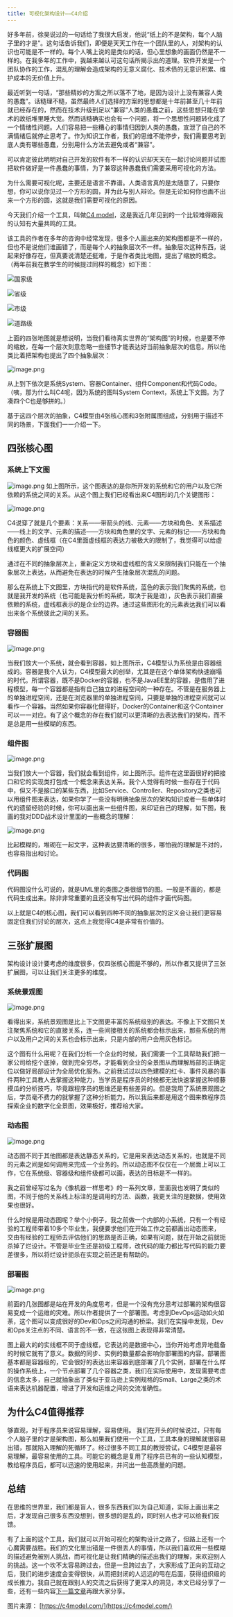 ```yaml
---
title: 可视化架构设计——C4介绍
---
```


好多年前，徐昊说过的一句话给了我很大启发，他说“纸上的不是架构，每个人脑子里的才是”。这句话告诉我们，即便是天天工作在一个团队里的人，对架构的认识也可能是不一样的。每个人嘴上说的是类似的话，但心里想象的画面仍然是不一样的。在我多年的工作中，我越来越认可这句话所揭示出的道理。软件开发是一个团队协作的工作，混乱的理解会造成架构的无意义腐化、技术债的无意识积累、维护成本的无价值上升。

最近听到一句话，“那些精妙的方案之所以落不了地，是因为设计上没有兼容人类的愚蠢”。话糙理不糙，虽然最终人们选择的方案的思想都是十年前甚至几十年前就已经存在的，然而在技术升级到足以“兼容”人类的愚蠢之前，这些思想只能在学术的故纸堆里睡大觉。然而话糙确实也会有一个问题，将一个思想性问题转化成了一个情绪性问题。人们容易把一些糟心的事情归因到人类的愚蠢，宣泄了自己的不满情绪后就停止思考了。作为知识工作者，我们的思维不能停步，我们需要思考到底人类有哪些愚蠢，分别用什么方法去避免或者“兼容”。

可以肯定彼此明明对自己开发的软件有不一样的认识却天天在一起讨论问题并试图把软件做好是一件愚蠢的事情，为了兼容这种愚蠢我们需要采用可视化的方法。

为什么需要可视化呢，主要还是语言不靠谱。人类语言真的是太随意了，只要你想，你可以说你见过一个方形的圆，并为此与别人辩论。但是无论如何你也画不出来一个方形的圆，这就是我们需要可视化的原因。

今天我们介绍一个工具，叫做[C4 model](https://c4model.com/)，这是我近几年见到的一个比较难得跟我的认知有大量共鸣的工具。

该工具的作者在多年的咨询中经常发现，很多个人画出来的架构图都是不一样的，但也不是说他们谁画错了，而是每个人的抽象层次不一样。抽象层次这种东西，说起来好像存在，但真要说清楚还挺难，于是作者类比地图，提出了缩放的概念。（两年前我在教学生的时候提过同样的概念）如下图：

![国家级](https://personal-blog.obs.cn-north-4.myhuaweicloud.com/visualize-arch-design-introduce-c4/pic-01.png)

![省级](https://personal-blog.obs.cn-north-4.myhuaweicloud.com/visualize-arch-design-introduce-c4/pic-02.png)

![市级](https://personal-blog.obs.cn-north-4.myhuaweicloud.com/visualize-arch-design-introduce-c4/pic-03.png)

![道路级](https://personal-blog.obs.cn-north-4.myhuaweicloud.com/visualize-arch-design-introduce-c4/pic-04.png)

上面的四张地图就是想说明，当我们看待真实世界的“架构图”的时候，也是要不停的缩放，在每一个层次刻意忽略一些细节才能表达好当前抽象层次的信息。所以他类比着把架构也提出了四个抽象层次：


![image.png](https://personal-blog.obs.cn-north-4.myhuaweicloud.com/visualize-arch-design-introduce-c4/pic-05.png)

从上到下依次是系统System、容器Container、组件Component和代码Code。（咦，那为什么叫C4呢，因为系统的图叫System Context，系统上下文图。为了凑四个C也是够拼的。）

基于这四个层次的抽象，C4模型由4张核心图和3张附属图组成，分别用于描述不同的场景，下面我们一一介绍一下。

## 四张核心图

### 系统上下文图

![image.png](https://personal-blog.obs.cn-north-4.myhuaweicloud.com/visualize-arch-design-introduce-c4/pic-06.png)
如上图所示，这个图表达的是你所开发的系统和它的用户以及它所依赖的系统之间的关系。从这个图上我们已经看出来C4图形的几个关键图形：

![image.png](https://personal-blog.obs.cn-north-4.myhuaweicloud.com/visualize-arch-design-introduce-c4/pic-07.png)

C4说穿了就是几个要素：关系——带箭头的线、元素——方块和角色、关系描述——线上的文字、元素的描述——方块和角色里的文字、元素的标记——方块和角色的颜色、虚线框（在C4里面虚线框的表达力被极大的限制了，我觉得可以给虚线框更大的扩展空间）

通过在不同的抽象层次上，重新定义方块和虚线框的含义来限制我们只能在一个抽象层次上表达，从而避免在表达的时候产生抽象层次混乱的问题。

那么在系统上下文图里，方块指代的是软件系统，蓝色的表示我们聚焦的系统，也就是我开发的系统（也可能是我分析的系统，取决于我是谁），灰色表示我们直接依赖的系统，虚线框表示的是企业的边界。通过这些图形化的元素表达我们可以看出来各个系统彼此之间的关系。

### 容器图

![image.png](https://personal-blog.obs.cn-north-4.myhuaweicloud.com/visualize-arch-design-introduce-c4/pic-08.png)

当我们放大一个系统，就会看到容器，如上图所示，C4模型认为系统是由容器组成的。容器是我个人认为，C4模型最大的创举，尤其是在这个单体架构快速崩塌的时代。所谓容器，既不是Docker的容器，也不是JavaEE里的容器，是借用了进程模型，每一个容器都是指有自己独立的进程空间的一种存在。不管是在服务器上的单独进程空间，还是在浏览器里的单独进程空间，只要是单独的进程空间就可以看作一个容器。当然如果你容器化做得好，Docker的Container和这个Container可以一一对应。有了这个概念的存在我们就可以更清晰的去表达我们的架构，而不是总是用一些模糊的东西。


### 组件图

![image.png](https://personal-blog.obs.cn-north-4.myhuaweicloud.com/visualize-arch-design-introduce-c4/pic-09.png)

当我们放大一个容器，我们就会看到组件，如上图所示。组件在这里面很好的把接口和它的实现类打包成一个概念来表达关系。我个人觉得有时候一些存在于代码中，但又不是接口的某些东西，比如Service、Controller、Repository之类也可以用组件图来表达，如果你学了一些没有明确抽象层次的架构知识或者一些单体时代的遗留经验的时候，你可以画出来一些组件图，来印证自己的理解，如下图，我画的我对DDD战术设计里面的一些概念的理解：

![image.png](https://personal-blog.obs.cn-north-4.myhuaweicloud.com/visualize-arch-design-introduce-c4/pic-10.png)

比起模糊的，堆砌在一起文字，这种表达要清晰的很多，哪怕我的理解是不对的，也容易指出和讨论。

### 代码图 

代码图没什么可说的，就是UML里的类图之类很细节的图。一般是不画的，都是代码生成出来。除非非常重要的且还没有写出代码的组件才画代码图。


以上就是C4的核心图，我们可以看到四种不同的抽象层次的定义会让我们更容易固定住我们讨论的层次，这点上我觉得C4是非常有价值的。

## 三张扩展图

架构设计设计要考虑的维度很多，仅四张核心图是不够的，所以作者又提供了三张扩展图，可以让我们关注更多的维度。

### 系统景观图

![image.png](https://personal-blog.obs.cn-north-4.myhuaweicloud.com/visualize-arch-design-introduce-c4/pic-11.png)

看得出来，系统景观图是比上下文图更丰富的系统级别的表达。不像上下文图只关注聚焦系统和它的直接关系，连一些间接相关的系统都会标示出来，那些系统的用户以及用户之间的关系也会标示出来，只是内部的用户会用灰色标记。

这个图有什么用呢？在我们分析一个企业的时候，我们需要一个工具帮助我们把一家公司给挖个底掉，做到完全穷尽，才能看到企业的全景图从而理解局部的正确定位以做好局部设计为全局优化服务。之前我试过以四色建模的红卡、事件风暴的事件两种工具教人去掌握这种能力，当学员是程序员的时候都无法快速掌握这种顺藤摸瓜的分析技巧，毕竟跟程序员的思维还是有些差异的。但是我用了系统景观图之后，学员毫不费力的就掌握了这种分析能力。所以我后来都是用这个图来教程序员探索企业的数字化全景图，效果极好，推荐给大家。


### 动态图

![image.png](https://personal-blog.obs.cn-north-4.myhuaweicloud.com/visualize-arch-design-introduce-c4/pic-12.png)

动态图不同于其他图都是表达静态关系的，它是用来表达动态关系的，也就是不同的元素之间是如何调用来完成一个业务的。所以动态图不仅仅在一个层面上可以工作，它在系统级、容器级和组件级都可以画，表达的目标是不一样的。

我之前曾经写过名为《像机器一样思考》的一系列文章，里面我也发明了类似的图，不同于他的关系线上标注的是调用的方法、函数，我更关注的是数据，使用效果也很好。

什么时候是用动态图呢？举个小例子，我之前做一个内部的小系统，只有一个有经验的工程师带着10多个毕业生，我便要求他们在开始工作之前都画出动态图来，交由有经验的工程师去评估他们的思路是否正确，如果有问题，就在开始之前就扼杀掉了烂设计。不管是毕业生还是初级工程师，改代码的能力都比写代码的能力要差很多，所以将烂设计扼杀在实现之前还是有帮助的。


### 部署图


![image.png](https://personal-blog.obs.cn-north-4.myhuaweicloud.com/visualize-arch-design-introduce-c4/pic-13.png)

前面的几张图都是站在开发的角度思考，但是一个没有充分思考过部署的架构很容易变成一个运维的灾难。所以作者提供了一个部署图。考虑到DevOps运动如火如荼，这个图可以变成很好的Dev和Ops之间沟通的桥梁。我们在实操中发现，Dev和Ops关注点的不同、语言的不一致，在这张图上表现得非常清楚。

图上最大的的实线框不同于虚线框，它表达的是数据中心，当你开始考虑异地载备的时候它就有了意义。数据的同步、实例的数量都会影响你部署图的内容。部署图基本都是容器级的，它会很好的表达出来容器到底部署了几个实例，部署在什么样的操作系统上，一个节点部署了几个容器之类，我们在实际使用中，发现需要考虑的信息太多，自己就抽象出了类似于亚马逊上实例规格的Small、Large之类的术语来表达机器配置，增进了开发和运维之间的交流准确性。


## 为什么C4值得推荐

够直观，对于程序员来说容易理解，容易使用。
我们在开头的时候说过，只有每个人脑子里的才是架构图，那么如果我们使用一个工具，工具本身的理解就很容易出错，那就陷入理解的死循环了。经过很多不同工具的教授尝试，C4模型是最容易理解，最容易使用的工具。可能它的概念是复用了程序员已有的一些认知模型，教给程序员后，都可以迅速的使用起来，并问出一些高质量的问题。


## 总结

在思维的世界里，我们都是盲人，很多东西我们以为自己知道，实际上画出来之后，才发现自己很多东西没想到，很多想的是乱的，同时别人也才可以给我们反馈。

有了上面的这个工具，我们就可以开始可视化的架构设计之路了，但路上还有一个心魔需要战胜。我们的文化里出错是一件很丢人的事情，所以我们喜欢用一些模糊的描述避免被别人挑战，而可视化是让我们精确的描述出我们的理解，来欢迎别人的挑战。这一个坎不太容易跨过去，但是一旦跨过去了，大家形成了正向的互动之后，我们的进步速度会变得很快，从而把封闭的人远远的甩在后面，获得组织级的成长推力。我自己就在跟别人的交流之后获得了更深入的洞见，本文已经分享了一些，还有一些内容[下一篇文章](https://www.jianshu.com/p/f16aae86713a)再跟大家分享。



图片来源：
[https://c4model.com/](https://c4model.com/)
